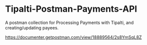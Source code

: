 # Tipalti-Postman-Payments-API
A postman collection for Processing Payments with Tipalti, and creating/updating payees.

https://documenter.getpostman.com/view/18889564/2s8YmSqL8Z
